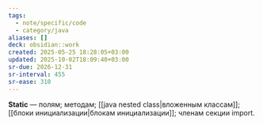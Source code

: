 ```yaml
---
tags:
  - note/specific/code
  - category/java
aliases: []
deck: obsidian::work
created: 2025-05-25 18:28:05+03:00
updated: 2025-10-02T18:09:40+03:00
sr-due: 2026-12-31
sr-interval: 455
sr-ease: 310
---
```


**Static**
—
полям;
методам;
[[java nested class|вложенным классам]];
[[блоки инициализации|блокам инициализации]];
членам секции import.
